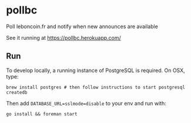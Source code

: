 # pollbc
Poll leboncoin.fr and notify when new announces are available

See it running at https://pollbc.herokuapp.com/

## Run
To develop locally, a running instance of PostgreSQL is required. On OSX, type:

    brew install postgres # then follow instructions to start postgresql
    createdb

Then add `DATABASE_URL=sslmode=disable` to your env and run with:

    go install && foreman start

